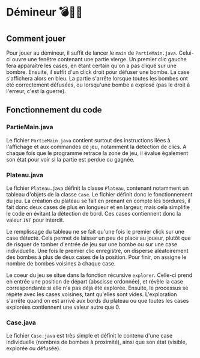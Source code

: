 # Démineur 💣🚧📌

## Comment jouer

Pour jouer au démineur, il suffit de lancer le `main` de `PartieMain.java`. Celui-ci ouvre une fenêtre contenant une partie vierge. Un premier clic gauche fera apparaître les cases, en étant certain qu'on a pas cliqué sur une bombre. Ensuite, il suffit d'un click droit pour défuser une bombe. La case s'affichera alors en bleu. La partie s'arrête lorsque toutes les bombes ont été correctement défusées, ou lorsqu'une bombe a explosé (pas le droit à l'erreur, c'est la guerre).

## Fonctionnement du code

### PartieMain.java

Le fichier `PartieMain.java` contient surtout des instructions liées à l'affichage et aux commandes de jeu, notamment la détection de clics. A chaque fois que le programme retrace la zone de jeu, il évalue également son état pour voir si la partie est perdue ou gagnée.

### Plateau.java

Le fichier `Plateau.java` définit la classe `Plateau`, contenant notamment un tableau d'objets de la classe `Case`. Le fichier définit donc le fonctionnement du jeu. La création du plateau se fait en prenant en compte les bordures, il fait donc deux cases de plus en longueur et en largeur, mais cela simplifie le code en évitant la détection de bord. Ces cases contiennent donc la valeur `INT` pour interdit.

Le remplissage du tableau ne se fait qu'une fois le premier click sur une case détecté. Cela permet de laisser un peu de place au joueur, plutôt que de risquer de tomber d'entrée de jeu sur une bombe ou sur une case individuelle. Une fois le premier clic enregistré, on disperse aléatoirement des bombes à plus de deux cases de la position. Pour finir, on assigne le nombre de bombes voisines à chaque case.

Le coeur du jeu se situe dans la fonction récursive `explorer`. Celle-ci prend en entrée une position de départ (abscisse ordonnée), et révèle la case correspondante si elle n'a pas déjà été explorée. Ensuite, le processus se répète avec les cases voisines, tant qu'elles sont vides. L'exploration s'arrête quand on est arrivé aux bords du plateau ou que toutes les cases explorées contiennent une valeur autre que 0.

### Case.java

Le fichier `Case.java` est très simple et définit le contenu d'une case individuelle (nombres de bombes à proximité), ainsi que son état (visible, explorée ou défusée).
